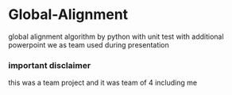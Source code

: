 # Global-Alignment
global alignment algorithm by python with unit test with additional powerpoint we as team used during presentation 

### important disclaimer </br>
this was a team project and it was team of 4 including me

